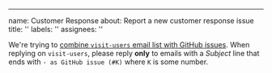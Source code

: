 ---
name: Customer Response
about: Report a new customer response issue
title: ''
labels: ''
assignees: ''

We're trying to [combine `visit-users` email list with GitHub issues](https://github.com/visit-dav/live-customer-response/wiki/How-the-new-GitHub-----visit-users-Email-Integration-Works). When replying on `visit-users`, please
reply **only** to emails with a *Subject* line that ends with `- as GitHub issue (#K)` where `K` is some number.
